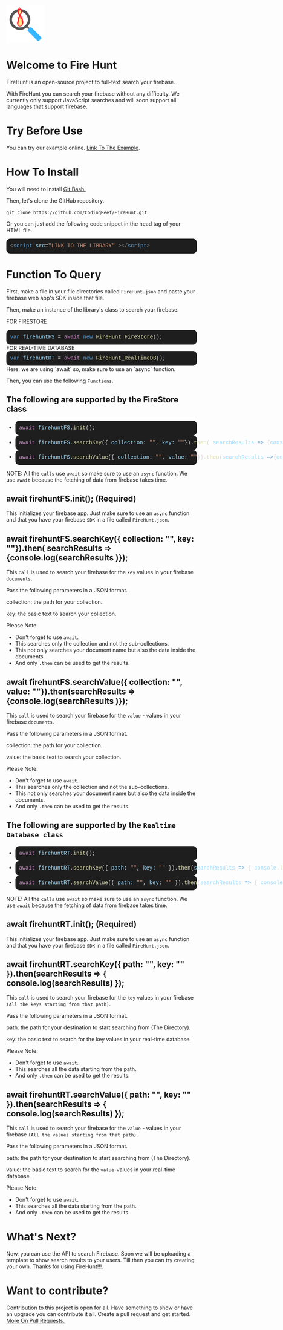 <img src="./Src/Assets/logo.png" width="100px" />



# Welcome to Fire Hunt

FireHunt is an open-source project to full-text search your firebase.

With FireHunt you can search your firebase without any difficulty. We currently only support JavaScript searches and will soon support all languages that support firebase.

# Try Before Use

You can try our example online. [Link To The Example](https://github.com).

# How To Install

You will need to install [Git Bash.](https://git-scm.com/downloads)

Then, let's clone the GitHub repository.

```gfm
git clone https://github.com/CodingReef/FireHunt.git
```

Or you can just add the following code snippet in the head tag of your HTML file.

<div style="padding: 10px; border-radius:10px; color: rgb(212, 212, 212); background-color: rgb(30, 30, 30); font-family: &quot;Consolas, Courier New, monospace&quot;, Consolas, &quot;Courier New&quot;, monospace; font-size: 14px; line-height: 19px; white-space: pre;"><span style="color: #808080;">&lt;</span><span style="color: #569cd6;">script</span>&nbsp;<span style="color: #9cdcfe;">src</span>=<span style="color: #ce9178;">"LINK TO THE LIBRARY"</span>&nbsp;<span style="color: #808080;">&gt;&lt;/</span><span style="color: #569cd6;">script</span><span style="color: #808080;">&gt;</span></div>

# Function To Query

First, make a file in your file directories called `FireHunt.json` and paste your firebase web app's SDK inside that file.

Then, make an instance of the library's class to search your firebase.

FOR FIRESTORE

<div style="padding: 10px; border-radius: 10px; color: rgb(212, 212, 212); background-color: rgb(30, 30, 30); font-family: &quot;Consolas, Courier New, monospace&quot;, Consolas, &quot;Courier New&quot;, monospace; font-size: 14px; line-height: 19px; white-space: pre;"><span style="color: #569cd6;">var</span>&nbsp;<span style="color: #9cdcfe;">firehuntFS</span>&nbsp;=&nbsp;<span style="color: #c586c0;">await</span>&nbsp;<span style="color: #569cd6;">new</span>&nbsp;<span style="color: #dcdcaa;">FireHunt_FireStore</span>();</div>
FOR REAL-TIME DATABASE

<div style="padding: 10px; border-radius: 10px; color: rgb(212, 212, 212); background-color: rgb(30, 30, 30); font-family: &quot;Consolas, Courier New, monospace&quot;, Consolas, &quot;Courier New&quot;, monospace; font-size: 14px; line-height: 19px; white-space: pre;"><span style="color: #569cd6;">var</span>&nbsp;<span style="color: #9cdcfe;">firehuntRT</span>&nbsp;=&nbsp;<span style="color: #c586c0;">await</span>&nbsp;<span style="color: #569cd6;">new</span>&nbsp;<span style="color: #dcdcaa;">FireHunt_RealTimeDB</span>();</div>
Here, we are using `await` so, make sure to use an `async` function. 

Then, you can use the following `Functions`.

## The following are supported by the FireStore class

- <div style="padding: 10px; border-radius:10px; color: rgb(212, 212, 212); background-color: rgb(30, 30, 30); font-family: &quot;Consolas, Courier New, monospace&quot;, Consolas, &quot;Courier New&quot;, monospace; font-size: 14px; line-height: 19px; white-space: pre;"><span style="color: #c586c0;">await</span>&nbsp;<span style="color: #9cdcfe;">firehuntFS</span>.<span style="color: #dcdcaa;">init</span>();</div>
- <div style="padding:10px; border-radius:10px; color: rgb(212, 212, 212); background-color: rgb(30, 30, 30); font-family: &quot;Consolas, Courier New, monospace&quot;, Consolas, &quot;Courier New&quot;, monospace; font-size: 14px; line-height: 19px; white-space: pre;"><span style="color: #c586c0;">await</span>&nbsp;<span style="color: #9cdcfe;">firehuntFS</span>.<span style="color: #dcdcaa;">searchKey</span>({&nbsp;<span style="color: #9cdcfe;">collection</span><span style="color: #9cdcfe;">:</span>&nbsp;<span style="color: #ce9178;">""</span>,&nbsp;<span style="color: #9cdcfe;">key</span><span style="color: #9cdcfe;">:</span>&nbsp;<span style="color: #ce9178;">""</span>}).<span style="color: #dcdcaa;">then</span>(&nbsp;<span style="color: #9cdcfe;">searchResults</span>&nbsp;<span style="color: #569cd6;">=&gt;</span>&nbsp;{<span style="color: #9cdcfe;">console</span>.<span style="color: #dcdcaa;">log</span>(<span style="color: #9cdcfe;">searchResults</span>&nbsp;)});</div>
- <div style="padding: 10px; border-radius: 10px; color: rgb(212, 212, 212); background-color: rgb(30, 30, 30); font-family: &quot;Consolas, Courier New, monospace&quot;, Consolas, &quot;Courier New&quot;, monospace; font-size: 14px; line-height: 19px; white-space: pre;"><span style="color: #c586c0;">await</span>&nbsp;<span style="color: #9cdcfe;">firehuntFS</span>.<span style="color: #dcdcaa;">searchValue</span>({&nbsp;<span style="color: #9cdcfe;">collection</span><span style="color: #9cdcfe;">:</span>&nbsp;<span style="color: #ce9178;">""</span>,&nbsp;<span style="color: #9cdcfe;">value</span><span style="color: #9cdcfe;">:</span>&nbsp;<span style="color: #ce9178;">""</span>}).<span style="color: #dcdcaa;">then</span>(<span style="color: #9cdcfe;">searchResults</span>&nbsp;<span style="color: #569cd6;">=&gt;</span>{<span style="color: #9cdcfe;">console</span>.<span style="color: #dcdcaa;">log</span>(<span style="color: #9cdcfe;">searchResults</span>&nbsp;)});</div>

NOTE: All the `calls` use `await`  so make sure to use an `async` function. We use `await` because the fetching of data from firebase takes time.

## await firehuntFS.init(); (Required)

This initializes your firebase app. Just make sure to use an `async` function and that you have your firebase `SDK` in a file called `FireHunt.json`. 

## await firehuntFS.searchKey({ collection: "", key: ""}).then( searchResults => {console.log(searchResults )});

This `call` is used to search your firebase for the `key` values in your firebase `documents`. 

Pass the following parameters in a JSON format. 

collection: the path for your collection.

key: the basic text to search your collection.

Please Note: 

* Don't forget to use `await`.
* This searches only the collection and not the sub-collections.
* This not only searches your document name but also the data inside the documents.
* And only `.then` can be used to get the results.

## await firehuntFS.searchValue({ collection: "", value: ""}).then(searchResults =>{console.log(searchResults )});

This `call` is used to search your firebase for the `value` - values in your firebase `documents`. 

Pass the following parameters in a JSON format. 

collection: the path for your collection.

value: the basic text to search your collection.

Please Note: 

* Don't forget to use `await`.
* This searches only the collection and not the sub-collections.
* This not only searches your document name but also the data inside the documents.
* And only `.then` can be used to get the results.

## The following are supported by the `Realtime Database class`

* <div style="padding: 10px; border-radius:10px; color: rgb(212, 212, 212); background-color: rgb(30, 30, 30); font-family: &quot;Consolas, Courier New, monospace&quot;, Consolas, &quot;Courier New&quot;, monospace; font-size: 14px; line-height: 19px; white-space: pre;"><span style="color: #c586c0;">await</span>&nbsp;<span style="color: #9cdcfe;">firehuntRT</span>.<span style="color: #dcdcaa;">init</span>();</div>

* <div style="padding:10px; border-radius: 10px; color: rgb(212, 212, 212); background-color: rgb(30, 30, 30); font-family: &quot;Consolas, Courier New, monospace&quot;, Consolas, &quot;Courier New&quot;, monospace; font-size: 14px; line-height: 19px; white-space: pre;"><span style="color: #c586c0;">await</span>&nbsp;<span style="color: #9cdcfe;">firehuntRT</span>.<span style="color: #dcdcaa;">searchKey</span>({&nbsp;<span style="color: #9cdcfe;">path:</span>&nbsp;<span style="color: #ce9178;">""</span>,&nbsp;<span style="color: #9cdcfe;">key:</span>&nbsp;<span style="color: #ce9178;">""</span>&nbsp;}).<span style="color: #dcdcaa;">then</span>(<span style="color: #9cdcfe;">searchResults</span>&nbsp;<span style="color: #569cd6;">=&gt;</span>&nbsp;{&nbsp;<span style="color: #9cdcfe;">console</span>.<span style="color: #dcdcaa;">log</span>(<span style="color: #9cdcfe;">searchResults</span>)&nbsp;});</div>

* <div style="padding:10px; border-radius: 10px; color: rgb(212, 212, 212); background-color: rgb(30, 30, 30); font-family: &quot;Consolas, Courier New, monospace&quot;, Consolas, &quot;Courier New&quot;, monospace; font-size: 14px; line-height: 19px; white-space: pre;"><span style="color: #c586c0;">await</span>&nbsp;<span style="color: #9cdcfe;">firehuntRT</span>.<span style="color: #dcdcaa;">searchValue</span>({&nbsp;<span style="color: #9cdcfe;">path:</span>&nbsp;<span style="color: #ce9178;">""</span>,&nbsp;<span style="color: #9cdcfe;">key:</span>&nbsp;<span style="color: #ce9178;">""</span>&nbsp;}).<span style="color: #dcdcaa;">then</span>(<span style="color: #9cdcfe;">searchResults</span>&nbsp;<span style="color: #569cd6;">=&gt;</span>&nbsp;{&nbsp;<span style="color: #9cdcfe;">console</span>.<span style="color: #dcdcaa;">log</span>(<span style="color: #9cdcfe;">searchResults</span>)&nbsp;});</div>

NOTE: All the `calls` use `await`  so make sure to use an `async` function. We use `await` because the fetching of data from firebase takes time.

## await firehuntRT.init(); (Required)

This initializes your firebase app. Just make sure to use an `async` function and that you have your firebase `SDK` in a file called `FireHunt.json`. 

## await firehuntRT.searchKey({ path: "", key: "" }).then(searchResults => { console.log(searchResults) });

This `call` is used to search your firebase for the `key` values in your firebase `(All the keys starting from that path)`. 

Pass the following parameters in a JSON format. 

path: the path for your destination to start searching from (The Directory).

key: the basic text to search for the key values in your real-time database.

Please Note: 

* Don't forget to use `await`.
* This searches all the data starting from the path.
* And only `.then` can be used to get the results.

## await firehuntRT.searchValue({ path: "", key: "" }).then(searchResults => { console.log(searchResults) });

This `call` is used to search your firebase for the `value` - values in your firebase `(All the values starting from that path)`. 

Pass the following parameters in a JSON format. 

path: the path for your destination to start searching from (The Directory).

value: the basic text to search for the `value`-values in your real-time database.

Please Note: 

* Don't forget to use `await`.
* This searches all the data starting from the path.
* And only `.then` can be used to get the results.

# What's Next?

Now, you can use the API to search Firebase. Soon we will be uploading a template to show search results to your users. Till then you can try creating your own. Thanks for using FireHunt!!!.

# Want to contribute?

Contribution to this project is open for all. Have something to show or have an upgrade you can contribute it all. Create a  pull request and get started. [More On Pull Requests.](https://docs.github.com/en/github/collaborating-with-issues-and-pull-requests)

